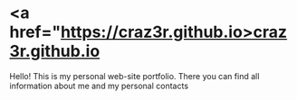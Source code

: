 # <a href="https://craz3r.github.io>craz3r.github.io</a>
Hello! This is my personal web-site portfolio.
There you can find all information about me and my personal contacts
